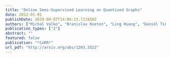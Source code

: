```yaml
---
title: "Online Semi-Supervised Learning on Quantized Graphs"
date: 2012-01-01
publishDate: 2019-08-07T14:06:23.711850Z
authors: ["Michal Valko", "Branislav Kveton", "Ling Huang", "Daniel Ting"]
publication_types: ["2"]
abstract: ""
featured: false
publication: "*CoRR*"
url_pdf: "http://arxiv.org/abs/1203.3522"
---
```



